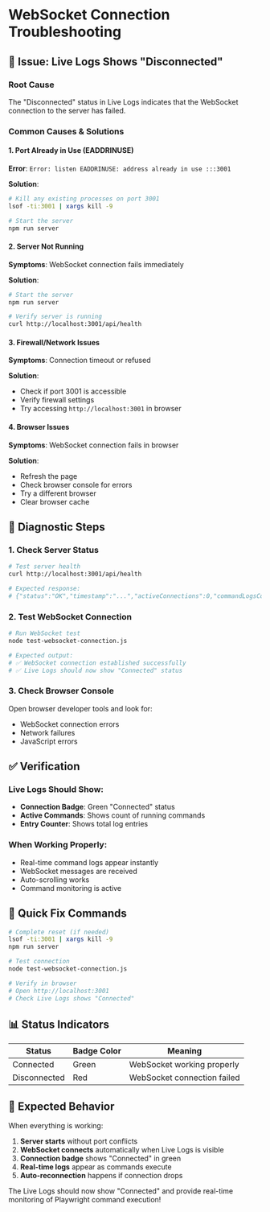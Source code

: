 # WebSocket Connection Troubleshooting

## 🚨 **Issue: Live Logs Shows "Disconnected"**

### **Root Cause**
The "Disconnected" status in Live Logs indicates that the WebSocket connection to the server has failed.

### **Common Causes & Solutions**

#### 1. **Port Already in Use (EADDRINUSE)**
**Error**: `Error: listen EADDRINUSE: address already in use :::3001`

**Solution**:
```bash
# Kill any existing processes on port 3001
lsof -ti:3001 | xargs kill -9

# Start the server
npm run server
```

#### 2. **Server Not Running**
**Symptoms**: WebSocket connection fails immediately

**Solution**:
```bash
# Start the server
npm run server

# Verify server is running
curl http://localhost:3001/api/health
```

#### 3. **Firewall/Network Issues**
**Symptoms**: Connection timeout or refused

**Solution**:
- Check if port 3001 is accessible
- Verify firewall settings
- Try accessing `http://localhost:3001` in browser

#### 4. **Browser Issues**
**Symptoms**: WebSocket connection fails in browser

**Solution**:
- Refresh the page
- Check browser console for errors
- Try a different browser
- Clear browser cache

## 🔧 **Diagnostic Steps**

### **1. Check Server Status**
```bash
# Test server health
curl http://localhost:3001/api/health

# Expected response:
# {"status":"OK","timestamp":"...","activeConnections":0,"commandLogsCount":0,"commandHistoryCount":0}
```

### **2. Test WebSocket Connection**
```bash
# Run WebSocket test
node test-websocket-connection.js

# Expected output:
# ✅ WebSocket connection established successfully
# ✅ Live Logs should now show "Connected" status
```

### **3. Check Browser Console**
Open browser developer tools and look for:
- WebSocket connection errors
- Network failures
- JavaScript errors

## ✅ **Verification**

### **Live Logs Should Show**:
- **Connection Badge**: Green "Connected" status
- **Active Commands**: Shows count of running commands
- **Entry Counter**: Shows total log entries

### **When Working Properly**:
- Real-time command logs appear instantly
- WebSocket messages are received
- Auto-scrolling works
- Command monitoring is active

## 🚀 **Quick Fix Commands**

```bash
# Complete reset (if needed)
lsof -ti:3001 | xargs kill -9
npm run server

# Test connection
node test-websocket-connection.js

# Verify in browser
# Open http://localhost:3001
# Check Live Logs shows "Connected"
```

## 📊 **Status Indicators**

| Status | Badge Color | Meaning |
|--------|-------------|---------|
| Connected | Green | WebSocket working properly |
| Disconnected | Red | WebSocket connection failed |

## 🎯 **Expected Behavior**

When everything is working:
1. **Server starts** without port conflicts
2. **WebSocket connects** automatically when Live Logs is visible
3. **Connection badge** shows "Connected" in green
4. **Real-time logs** appear as commands execute
5. **Auto-reconnection** happens if connection drops

The Live Logs should now show "Connected" and provide real-time monitoring of Playwright command execution!
